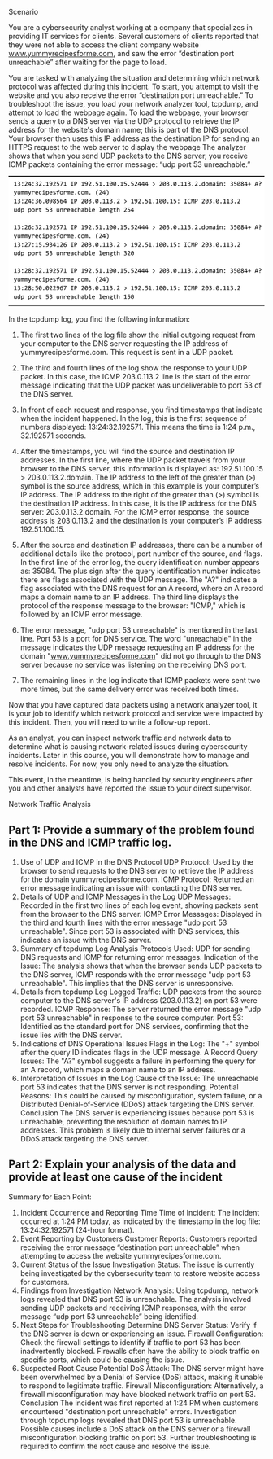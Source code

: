 Scenario

You are a cybersecurity analyst working at a company that specializes in providing IT services for clients. Several customers of clients reported that they were not able to access the client company website www.yummyrecipesforme.com, and saw the error “destination port unreachable” after waiting for the page to load. 

You are tasked with analyzing the situation and determining which network protocol was affected during this incident. To start, you attempt to visit the website and you also receive the error “destination port unreachable.” To troubleshoot the issue, you load your network analyzer tool, tcpdump, and attempt to load the webpage again. To load the webpage, your browser sends a query to a DNS server via the UDP protocol to retrieve the IP address for the website's domain name; this is part of the DNS protocol. Your browser then uses this IP address as the destination IP for sending an HTTPS request to the web server to display the webpage  The analyzer shows that when you send UDP packets to the DNS server, you receive ICMP packets containing the error message: “udp port 53 unreachable.”

![chrome_jd8ezyb2V1](https://github.com/theresia28/Cybernoob/raw/main/Networks%20and%20Network%20Security/UDP.png)

In the tcpdump log, you find the following information:

1. The first two lines of the log file show the initial outgoing request from your computer to the DNS server requesting the IP address of yummyrecipesforme.com. This request is sent in a UDP packet.

2. The third and fourth lines of the log show the response to your UDP packet. In this case, the ICMP 203.0.113.2 line is the start of the error message indicating that the UDP packet was undeliverable to port 53 of the DNS server.

3. In front of each request and response, you find timestamps that indicate when the incident happened. In the log, this is the first sequence of numbers displayed: 13:24:32.192571. This means the time is 1:24 p.m., 32.192571 seconds.

4. After the timestamps, you will find the source and destination IP addresses. In the first line, where the UDP packet travels from your browser to the DNS server, this information is displayed as: 192.51.100.15 > 203.0.113.2.domain. The IP address to the left of the greater than (>) symbol is the source address, which in this example is your computer’s IP address. The IP address to the right of the greater than (>) symbol is the destination IP address. In this case, it is the IP address for the DNS server: 203.0.113.2.domain. For the ICMP error response, the source address is 203.0.113.2 and the destination is your computer’s IP address 192.51.100.15.

5. After the source and destination IP addresses, there can be a number of additional details like the protocol, port number of the source, and flags. In the first line of the error log, the query identification number appears as: 35084. The plus sign after the query identification number indicates there are flags associated with the UDP message. The "A?" indicates a flag associated with the DNS request for an A record, where an A record maps a domain name to an IP address. The third line displays the protocol of the response message to the browser: "ICMP," which is followed by an ICMP error message.

6. The error message, "udp port 53 unreachable" is mentioned in the last line. Port 53 is a port for DNS service. The word "unreachable" in the message indicates the UDP message requesting an IP address for the domain "www.yummyrecipesforme.com" did not go through to the DNS server because no service was listening on the receiving DNS port.

7. The remaining lines in the log indicate that ICMP packets were sent two more times, but the same delivery error was received both times.

Now that you have captured data packets using a network analyzer tool, it is your job to identify which network protocol and service were impacted by this incident. Then, you will need to write a follow-up report. 

As an analyst, you can inspect network traffic and network data to determine what is causing network-related issues during cybersecurity incidents. Later in this course, you will demonstrate how to manage and resolve incidents. For now, you only need to analyze the situation. 

This event, in the meantime, is being handled by security engineers after you and other analysts have reported the issue to your direct supervisor. 

Network Traffic Analysis

## Part 1: Provide a summary of the problem found in the DNS and ICMP traffic log.

1. Use of UDP and ICMP in the DNS Protocol
UDP Protocol: Used by the browser to send requests to the DNS server to retrieve the IP address for the domain yummyrecipesforme.com.
ICMP Protocol: Returned an error message indicating an issue with contacting the DNS server.
2. Details of UDP and ICMP Messages in the Log
UDP Messages: Recorded in the first two lines of each log event, showing packets sent from the browser to the DNS server.
ICMP Error Messages: Displayed in the third and fourth lines with the error message "udp port 53 unreachable". Since port 53 is associated with DNS services, this indicates an issue with the DNS server.
3. Summary of tcpdump Log Analysis
Protocols Used: UDP for sending DNS requests and ICMP for returning error messages.
Indication of the Issue: The analysis shows that when the browser sends UDP packets to the DNS server, ICMP responds with the error message "udp port 53 unreachable". This implies that the DNS server is unresponsive.
4. Details from tcpdump Log
Logged Traffic: UDP packets from the source computer to the DNS server's IP address (203.0.113.2) on port 53 were recorded.
ICMP Response: The server returned the error message "udp port 53 unreachable" in response to the source computer.
Port 53: Identified as the standard port for DNS services, confirming that the issue lies with the DNS server.
5. Indications of DNS Operational Issues
Flags in the Log: The "+" symbol after the query ID indicates flags in the UDP message.
A Record Query Issues: The "A?" symbol suggests a failure in performing the query for an A record, which maps a domain name to an IP address.
6. Interpretation of Issues in the Log
Cause of the Issue: The unreachable port 53 indicates that the DNS server is not responding.
Potential Reasons: This could be caused by misconfiguration, system failure, or a Distributed Denial-of-Service (DDoS) attack targeting the DNS server.
Conclusion
The DNS server is experiencing issues because port 53 is unreachable, preventing the resolution of domain names to IP addresses. This problem is likely due to internal server failures or a DDoS attack targeting the DNS server.


## Part 2: Explain your analysis of the data and provide at least one cause of the incident

Summary for Each Point:
1. Incident Occurrence and Reporting Time
Time of Incident: The incident occurred at 1:24 PM today, as indicated by the timestamp in the log file: 13:24:32.192571 (24-hour format).
2. Event Reporting by Customers
Customer Reports: Customers reported receiving the error message “destination port unreachable” when attempting to access the website yummyrecipesforme.com.
3. Current Status of the Issue
Investigation Status: The issue is currently being investigated by the cybersecurity team to restore website access for customers.
4. Findings from Investigation
Network Analysis: Using tcpdump, network logs revealed that DNS port 53 is unreachable. The analysis involved sending UDP packets and receiving ICMP responses, with the error message “udp port 53 unreachable” being identified.
5. Next Steps for Troubleshooting
Determine DNS Server Status: Verify if the DNS server is down or experiencing an issue.
Firewall Configuration: Check the firewall settings to identify if traffic to port 53 has been inadvertently blocked. Firewalls often have the ability to block traffic on specific ports, which could be causing the issue.
6. Suspected Root Cause
Potential DoS Attack: The DNS server might have been overwhelmed by a Denial of Service (DoS) attack, making it unable to respond to legitimate traffic.
Firewall Misconfiguration: Alternatively, a firewall misconfiguration may have blocked network traffic on port 53.
Conclusion
The incident was first reported at 1:24 PM when customers encountered "destination port unreachable" errors. Investigation through tcpdump logs revealed that DNS port 53 is unreachable. Possible causes include a DoS attack on the DNS server or a firewall misconfiguration blocking traffic on port 53. Further troubleshooting is required to confirm the root cause and resolve the issue.

